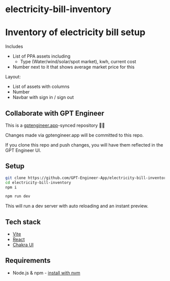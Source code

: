 # electricity-bill-inventory

# Inventory of electricity bill setup

Includes
- List of PPA assets including
  -  Type (Water/wind/solar/spot market), kwh, current cost
- Number next to it that shows average market price for this

Layout:
- List of assets with columns
- Number
- Navbar with sign in / sign out

## Collaborate with GPT Engineer

This is a [gptengineer.app](https://gptengineer.app)-synced repository 🌟🤖

Changes made via gptengineer.app will be committed to this repo.

If you clone this repo and push changes, you will have them reflected in the GPT Engineer UI.

## Setup

```sh
git clone https://github.com/GPT-Engineer-App/electricity-bill-inventory.git
cd electricity-bill-inventory
npm i
```

```sh
npm run dev
```

This will run a dev server with auto reloading and an instant preview.

## Tech stack

- [Vite](https://vitejs.dev/)
- [React](https://react.dev/)
- [Chakra UI](https://chakra-ui.com/)

## Requirements

- Node.js & npm - [install with nvm](https://github.com/nvm-sh/nvm#installing-and-updating)
